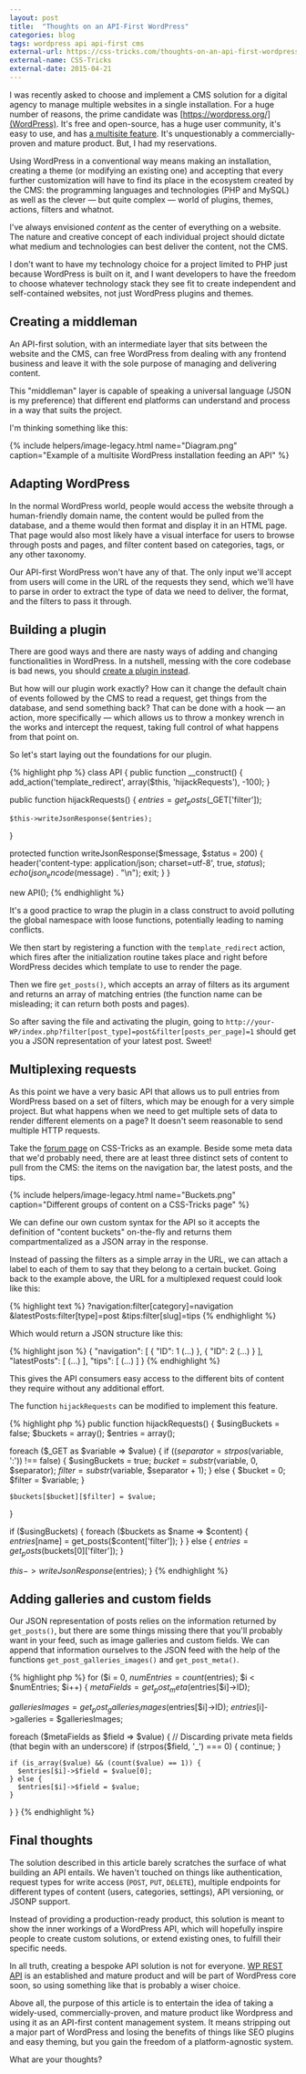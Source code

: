 ```yaml
---
layout: post
title:  "Thoughts on an API-First WordPress"
categories: blog
tags: wordpress api api-first cms
external-url: https://css-tricks.com/thoughts-on-an-api-first-wordpress/
external-name: CSS-Tricks
external-date: 2015-04-21
---
```

I was recently asked to choose and implement a CMS solution for a digital agency to manage multiple websites in a single installation. For a huge number of reasons, the prime candidate was [https://wordpress.org/](WordPress). It's free and open-source, has a huge user community, it's easy to use, and has [a multisite feature](http://codex.wordpress.org/Create_A_Network). It's unquestionably a commercially-proven and mature product. But, I had my reservations.<!--more-->

Using WordPress in a conventional way means making an installation, creating a theme (or modifying an existing one) and accepting that every further customization will have to find its place in the ecosystem created by the CMS: the programming languages and technologies (PHP and MySQL) as well as the clever &mdash; but quite complex &mdash; world of plugins, themes, actions, filters and whatnot.

I've always envisioned *content* as the center of everything on a website. The nature and creative concept of each individual project should dictate what medium and technologies can best deliver the content, not the CMS.

I don't want to have my technology choice for a project limited to PHP just because WordPress is built on it, and I want developers to have the freedom to choose whatever technology stack they see fit to create independent and self-contained websites, not just WordPress plugins and themes. 

## Creating a middleman

An API-first solution, with an intermediate layer that sits between the website and the CMS, can free WordPress from dealing with any frontend business and leave it with the sole purpose of managing and delivering content.

This "middleman" layer is capable of speaking a universal language (JSON is my preference) that different end platforms can understand and process in a way that suits the project.

I'm thinking something like this:

{% include helpers/image-legacy.html name="Diagram.png" caption="Example of a multisite WordPress installation feeding an API" %}

## Adapting WordPress

In the normal WordPress world, people would access the website through a human-friendly domain name, the content would be pulled from the database, and a theme would then format and display it in an HTML page. That page would also most likely have a visual interface for users to browse through posts and pages, and filter content based on categories, tags, or any other taxonomy.

Our API-first WordPress won't have any of that. The only input we'll accept from users will come in the URL of the requests they send, which we'll have to parse in order to extract the type of data we need to deliver, the format, and the filters to pass it through.

## Building a plugin

There are good ways and there are nasty ways of adding and changing functionalities in WordPress. In a nutshell, messing with the core codebase is bad news, you should [create a plugin instead](https://css-tricks.com/wordPress-functionality-plugins/).

But how will our plugin work exactly? How can it change the default chain of events followed by the CMS to read a request, get things from the database, and send something back? That can be done with a hook — an action, more specifically — which allows us to throw a monkey wrench in the works and intercept the request, taking full control of what happens from that point on. 

So let's start laying out the foundations for our plugin.

{% highlight php %}
class API {
  public function __construct() {
    add_action('template_redirect', array($this, 'hijackRequests'), -100);
  }

  public function hijackRequests() {
    $entries = get_posts($_GET['filter']);

    $this->writeJsonResponse($entries);
  }

  protected function writeJsonResponse($message, $status = 200) {
    header('content-type: application/json; charset=utf-8', true, $status);
    echo(json_encode($message) . "\n");
    exit;
  }
}

new API();
{% endhighlight %}

It's a good practice to wrap the plugin in a class construct to avoid polluting the global namespace with loose functions, potentially leading to naming conflicts. 

We then start by registering a function with the `template_redirect` action, which fires after the initialization routine takes place and right before WordPress decides which template to use to render the page. 

Then we fire `get_posts()`, which accepts an array of filters as its argument and returns an array of matching entries (the function name can be misleading; it can return both posts and pages). 

So after saving the file and activating the plugin, going to `http://your-WP/index.php?filter[post_type]=post&filter[posts_per_page]=1` should get you a JSON representation of your latest post. Sweet!

## Multiplexing requests</h3>

As this point we have a very basic API that allows us to pull entries from WordPress based on a set of filters, which may be enough for a very simple project. But what happens when we need to get multiple sets of data to render different elements on a page? It doesn't seem reasonable to send multiple HTTP requests.

Take the [forum page](https://css-tricks.com/forums/) on CSS-Tricks as an example. Beside some meta data that we'd probably need, there are at least three distinct sets of content to pull from the CMS: the items on the navigation bar, the latest posts, and the tips.

{% include helpers/image-legacy.html name="Buckets.png" caption="Different groups of content on a CSS-Tricks page" %}

We can define our own custom syntax for the API so it accepts the definition of "content buckets" on-the-fly and returns them compartmentalized as a JSON array in the response. 

Instead of passing the filters as a simple array in the URL, we can attach a label to each of them to say that they belong to a certain bucket. Going back to the example above, the URL for a multiplexed request could look like this:

{% highlight text %}
?navigation:filter[category]=navigation
&latestPosts:filter[type]=post
&tips:filter[slug]=tips
{% endhighlight %}

Which would return a JSON structure like this:

{% highlight json %}
{
  "navigation": [
    {
      "ID": 1
      (...)
    },
    {
      "ID": 2
      (...)
    }
  ],
  "latestPosts": [
    (...)
  ],
  "tips": [
    (...)
  ]
}
{% endhighlight %}

This gives the API consumers easy access to the different bits of content they require without any additional effort. 

The function `hijackRequests` can be modified to implement this feature.

{% highlight php %}
public function hijackRequests() {
  $usingBuckets = false;
  $buckets = array();
  $entries = array();

  foreach ($_GET as $variable => $value) {
    if (($separator = strpos($variable, ':')) !== false) {
      $usingBuckets = true;
      $bucket = substr($variable, 0, $separator);
      $filter = substr($variable, $separator + 1);
    } else {
      $bucket = 0;
      $filter = $variable;
    }

    $buckets[$bucket][$filter] = $value;
  }

  if ($usingBuckets) {
    foreach ($buckets as $name => $content) {
      $entries[$name] = get_posts($content['filter']);
    }
  } else {
    $entries = get_posts($buckets[0]['filter']);
  }

  $this->writeJsonResponse($entries);
}
{% endhighlight %}

## Adding galleries and custom fields

Our JSON representation of posts relies on the information returned by `get_posts()`, but there are some things missing there that you'll probably want in your feed, such as image galleries and custom fields. We can append that information ourselves to the JSON feed with the help of the functions `get_post_galleries_images()` and `get_post_meta()`.

{% highlight php %}
for ($i = 0, $numEntries = count($entries); $i < $numEntries; $i++) {
    $metaFields = get_post_meta($entries[$i]->ID);

  $galleriesImages = get_post_galleries_images($entries[$i]->ID);
  $entries[$i]->galleries = $galleriesImages;

  foreach ($metaFields as $field => $value) {
    // Discarding private meta fields (that begin with an underscore)
    if (strpos($field, '_') === 0) {
      continue;
    }

    if (is_array($value) && (count($value) == 1)) {
      $entries[$i]->$field = $value[0];
    } else {
      $entries[$i]->$field = $value;
    }
  }
}
{% endhighlight %}

## Final thoughts

The solution described in this article barely scratches the surface of what building an API entails. We haven't touched on things like authentication, request types for write access (`POST`, `PUT`, `DELETE`), multiple endpoints for different types of content (users, categories, settings), API versioning, or JSONP support.

Instead of providing a production-ready product, this solution is meant to show the inner workings of a WordPress API, which will hopefully inspire people to create custom solutions, or extend existing ones, to fulfill their specific needs.

In all truth, creating a bespoke API solution is not for everyone. [WP REST API](http://wp-api.org/) is an established and mature product and will be part of WordPress core soon, so using something like that is probably a wiser choice.

Above all, the purpose of this article is to entertain the idea of taking a widely-used, commercially-proven, and mature product like Wordpress and using it as an API-first content management system. It means stripping out a major part of WordPress and losing the benefits of things like SEO plugins and easy theming, but you gain the freedom of a platform-agnostic system.

What are your thoughts?<!--tomb-->